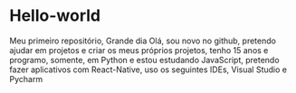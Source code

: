 # Hello-world
Meu primeiro repositório, Grande dia
Olá, sou novo no github, pretendo ajudar em projetos e criar os meus próprios projetos, tenho 15 anos e programo, somente, em Python e estou estudando JavaScript, pretendo fazer aplicativos com React-Native, uso os seguintes IDEs, Visual Studio e Pycharm

